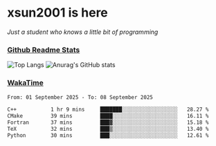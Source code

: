 # xsun2001 is here

*Just a student who knows a little bit of programming*

### [Github Readme Stats](https://github.com/anuraghazra/github-readme-stats)

![Top Langs](https://github-readme-stats.vercel.app/api/top-langs/?username=xsun2001&layout=compact&theme=radical) ![Anurag's GitHub stats](https://github-readme-stats.vercel.app/api?username=xsun2001&show_icons=true&theme=radical)

### [WakaTime](https://wakatime.com)

<!--START_SECTION:waka-->

```txt
From: 01 September 2025 - To: 08 September 2025

C++           1 hr 9 mins     ███████░░░░░░░░░░░░░░░░░░   28.27 %
CMake         39 mins         ████░░░░░░░░░░░░░░░░░░░░░   16.11 %
Fortran       37 mins         ███▓░░░░░░░░░░░░░░░░░░░░░   15.18 %
TeX           32 mins         ███▒░░░░░░░░░░░░░░░░░░░░░   13.40 %
Python        30 mins         ███░░░░░░░░░░░░░░░░░░░░░░   12.61 %
```

<!--END_SECTION:waka-->
